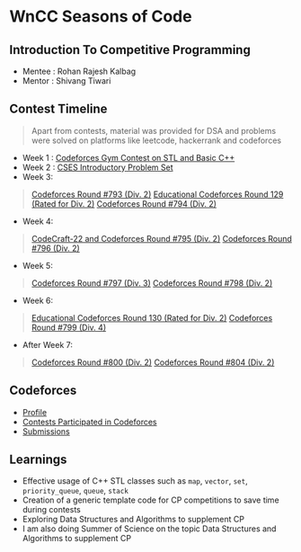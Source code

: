 # WnCC Seasons of Code

## Introduction To Competitive Programming

- Mentee : Rohan Rajesh Kalbag
- Mentor : Shivang Tiwari

## Contest Timeline
> Apart from contests, material was provided for DSA and problems were solved on platforms like leetcode, hackerrank and codeforces
- Week 1 : [Codeforces Gym Contest on STL and Basic C++](https://github.com/rohankalbag/Intro-To-Competitive-Programming/tree/main/Week%201)
- Week 2 : [CSES Introductory Problem Set](https://github.com/rohankalbag/Intro-To-Competitive-Programming/tree/main/Week%202)
- Week 3: 
> [Codeforces Round #793 (Div. 2)](https://codeforces.com/contest/1682)
> [Educational Codeforces Round 129 (Rated for Div. 2)](https://codeforces.com/contest/1681)
> [Codeforces Round #794 (Div. 2)](https://codeforces.com/contest/1686)
- Week 4: 
> [CodeCraft-22 and Codeforces Round #795 (Div. 2)](https://codeforces.com/contest/1691)
> [Codeforces Round #796 (Div. 2)](https://codeforces.com/contest/1688)
- Week 5:
> [Codeforces Round #797 (Div. 3)](https://codeforces.com/contest/1690)
> [Codeforces Round #798 (Div. 2)](https://codeforces.com/contest/1689)
- Week 6:
> [Educational Codeforces Round 130 (Rated for Div. 2)](https://codeforces.com/contest/1697)
> [Codeforces Round #799 (Div. 4)](https://codeforces.com/contest/1692)
- After Week 7:
> [Codeforces Round #800 (Div. 2)](https://codeforces.com/contest/1694)
> [Codeforces Round #804 (Div. 2)](https://codeforces.com/contest/1699)

## Codeforces
- [Profile](https://codeforces.com/profile/rohanrkalbag)
- [Contests Participated in Codeforces](https://codeforces.com/contests/with/rohanrkalbag)
- [Submissions](https://codeforces.com/submissions/rohanrkalbag)

## Learnings 
- Effective usage of C++ STL classes such as `map`, `vector`, `set`, `priority_queue`, `queue`, `stack`
- Creation of a generic template code for CP competitions to save time during contests
- Exploring  Data Structures and Algorithms to supplement CP
- I am also doing Summer of Science on the topic Data Structures and Algorithms to supplement CP
